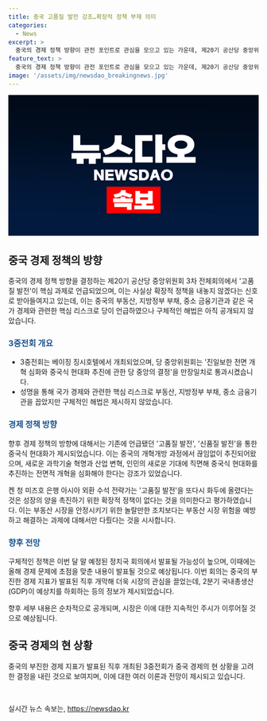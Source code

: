 ```yaml
---
title: 중국 고품질 발전 강조…확장적 정책 부재 의미
categories:
  - News
excerpt: >
  중국의 경제 정책 방향이 관전 포인트로 관심을 모으고 있는 가운데, 제20기 공산당 중앙위원회 3차 전체회의에서는 고품질 발전이 주요 과제로 언급됐다. 이는 확장적 정책을 내놓지 않겠다는 신호로 받아들여지고 있다. 중국 공산당 중앙위원회는 부동산, 지방정부 부채, 중소 금융기관을 국가 경제의 핵심 리스크로 지목하면서도 구체적인 해결 방안은 언급하지 않았다. 이에 대한 구체적인 정책은 이달 말 예정된 정치국 회의에서 발표될 전망이다. 이번 회의는 부진한 경제 지표가 발표된 직후 개최돼 시장의 큰 관심을 끌었다.
feature_text: >
  중국의 경제 정책 방향이 관전 포인트로 관심을 모으고 있는 가운데, 제20기 공산당 중앙위원회 3차 전체회의에서는 고품질 발전이 주요 과제로 언급됐다. 이는 확장적 정책을 내놓지 않겠다는 신호로 받아들여지고 있다. 중국 공산당 중앙위원회는 부동산, 지방정부 부채, 중소 금융기관을 국가 경제의 핵심 리스크로 지목하면서도 구체적인 해결 방안은 언급하지 않았다. 이에 대한 구체적인 정책은 이달 말 예정된 정치국 회의에서 발표될 전망이다. 이번 회의는 부진한 경제 지표가 발표된 직후 개최돼 시장의 큰 관심을 끌었다.
image: '/assets/img/newsdao_breakingnews.jpg'
---
```


<p><img src="/assets/img/newsdao_breakingnews.jpg" alt="pcversion 속보" /></p>

<h2 data-ke-size="size26">중국 경제 정책의 방향</h2>

<p>중국의 경제 정책 방향을 결정하는 제20기 공산당 중앙위원회 3차 전체회의에서 '고품질 발전'이 핵심 과제로 언급되었으며, 이는 사실상 확장적 정책을 내놓지 않겠다는 신호로 받아들여지고 있는데, 이는 중국의 부동산, 지방정부 부채, 중소 금융기관과 같은 국가 경제와 관련한 핵심 리스크로 당이 언급하였으나 구체적인 해법은 아직 공개되지 않았습니다.</p>

<h3><b><span style="color: #1a5490;">3중전회 개요</b></span></h3>

<ul>
  <li>3중전회는 베이징 징시호텔에서 개최되었으며, 당 중앙위원회는 '진일보한 전면 개혁 심화와 중국식 현대화 추진에 관한 당 중앙의 결정'을 만장일치로 통과시켰습니다.</li>
  <li>성명을 통해 국가 경제와 관련한 핵심 리스크로 부동산, 지방정부 부채, 중소 금융기관을 꼽았지만 구체적인 해법은 제시하지 않았습니다.</li>
</ul>

<h3><b><span style="color: #1a5490;">경제 정책 방향</b></span></h3>

<p>향후 경제 정책의 방향에 대해서는 기존에 언급됐던 '고품질 발전', '신품질 발전'을 통한 중국식 현대화가 제시되었습니다. 이는 중국의 개혁개방 과정에서 끊임없이 추진되어왔으며, 새로운 과학기술 혁명과 산업 변혁, 인민의 새로운 기대에 직면해 중국식 현대화를 추진하는 전면적 개혁을 심화해야 한다는 강조가 있었습니다.</p>

<p>켄 청 미즈호 은행 아시아 외환 수석 전략가는 '고품질 발전'을 또다시 화두에 올렸다는 것은 성장의 양을 촉진하기 위한 확장적 정책이 없다는 것을 의미한다고 평가하였습니다. 이는 부동산 시장을 안정시키기 위한 놀랄만한 조치보다는 부동산 시장 위험을 예방하고 해결하는 과제에 대해서만 다뤘다는 것을 시사합니다.</p>

<h3><b><span style="color: #1a5490;">향후 전망</b></span></h3>

<p>구체적인 정책은 이번 달 말 예정된 정치국 회의에서 발표될 가능성이 높으며, 이때에는 올해 경제 문제에 초점을 맞춘 내용이 발표될 것으로 예상됩니다. 이번 회의는 중국의 부진한 경제 지표가 발표된 직후 개막해 더욱 시장의 관심을 끌었는데, 2분기 국내총생산(GDP)이 예상치를 하회하는 등의 정보가 제시되었습니다.</p>

<p>향후 세부 내용은 순차적으로 공개되며, 시장은 이에 대한 지속적인 주시가 이루어질 것으로 예상됩니다.</p>

<h2 data-ke-size="size26">중국 경제의 현 상황</h2>

<p>중국의 부진한 경제 지표가 발표된 직후 개최된 3중전회가 중국 경제의 현 상황을 고려한 결정을 내린 것으로 보여지며, 이에 대한 여러 이론과 전망이 제시되고 있습니다.</p>

<p data-ke-size="size16">&nbsp;</p>
실시간 뉴스 속보는, <a href="https://newsdao.kr" rel="dofollow">https://newsdao.kr</a>


